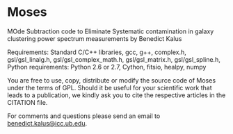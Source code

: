 # Moses

MOde Subtraction code to Eliminate Systematic contamination in galaxy clustering power spectrum measurements by Benedict Kalus

Requirements: Standard C/C++ libraries, gcc, g++, complex.h, gsl/gsl_linalg.h, gsl/gsl_complex_math.h, gsl/gsl_matrix.h,
gsl/gsl_spline.h, Python requirements: Python 2.6 or 2.7, Cython, fitsio, healpy, numpy

You are free to use, copy, distribute or modify the source code of Moses under the terms of GPL. Should it be useful for your
scientific work that leads to a publication, we kindly ask you to cite the respective articles in the CITATION file. 

For comments and questions please send an email to benedict.kalus@icc.ub.edu.
